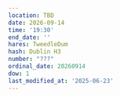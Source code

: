 ```yaml
---
location: TBD
date: 2026-09-14
time: '19:30'
end_date: ''
hares: TweedleDum
hash: Dublin H3
number: "???"
ordinal_date: 20260914
dow: 1
last_modified_at: '2025-06-23'
---
```


